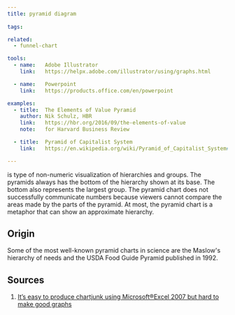 ```yaml
---
title: pyramid diagram
  
tags:

related:
  - funnel-chart

tools:
  - name:   Adobe Illustrator
    link:   https://helpx.adobe.com/illustrator/using/graphs.html

  - name:   Powerpoint
    link:   https://products.office.com/en/powerpoint

examples:
  - title:  The Elements of Value Pyramid
    author: Nik Schulz, HBR
    link:   https://hbr.org/2016/09/the-elements-of-value
    note:   for Harvard Business Review

  - title:  Pyramid of Capitalist System
    link:   https://en.wikipedia.org/wiki/Pyramid_of_Capitalist_System#/media/File:Pyramid_of_Capitalist_System.jpg

---
```


is type of non-numeric visualization of hierarchies and groups. The pyramids always has the bottom of the hierarchy shown at its base. The bottom also represents the largest group. The pyramid chart does not successfully communicate numbers because viewers cannot compare the areas made by the parts of the pyramid. At most, the pyramid chart is a metaphor that can show an approximate hierarchy.

<!--more-->

## Origin
Some of the most well-known pyramid charts in science are the Maslow's hierarchy of needs and the USDA Food Guide Pyramid published in 1992. 

## Sources
1. [It’s easy to produce chartjunk using Microsoft®Excel 2007 but hard to make good graphs](https://www.sciencedirect.com/science/article/pii/S0167947308001631)
